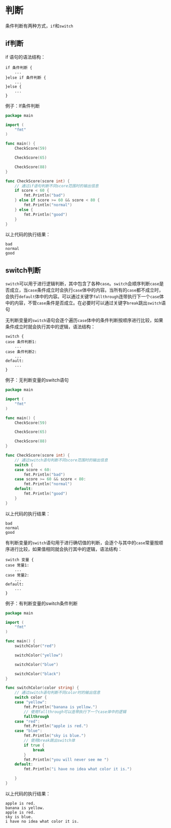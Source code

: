 # 判断

条件判断有两种方式，`if`和`switch`

## if判断

if 语句的语法结构：

```text
if 条件判断 {
    ...
}else if 条件判断 {
    ...
}else {
    ...
}
```

例子：If条件判断

```go
package main

import (
	"fmt"
)

func main() {
	CheckScore(59)

	CheckScore(65)

	CheckScore(88)
}

func CheckScore(score int) {
	// 通过if语句判断不同score范围时的输出信息
	if score < 60 {
		fmt.Println("bad")
	} else if score >= 60 && score < 80 {
		fmt.Println("normal")
	} else {
		fmt.Println("good")
	}
}
```

以上代码的执行结果：

```text
bad
normal
good
```

## switch判断

`switch`可以用于进行逻辑判断，其中包含了各种`case`。`switch`会顺序判断`case`是否成立，当`case`条件成立时会执行`case`体中的内容。当所有的`case`都不成立时，会执行`default`体中的内容。可以通过关键字`fallthrough`连带执行下一个`case`体中的内容，不管`case`条件是否成立。在必要时可以通过关键字`break`跳出`switch`语句

无判断变量的`switch`语句会逐个遍历`case`体中的条件判断按顺序进行比较，如果条件成立时就会执行其中的逻辑，语法结构：

```text
switch {
case 条件判断1:
    ...
case 条件判断2:
    ...
default:
    ...
}
```

例子：无判断变量的switch语句

```go
package main

import (
	"fmt"
)

func main() {
	CheckScore(59)

	CheckScore(65)

	CheckScore(88)
}

func CheckScore(score int) {
	// 通过switch语句判断不同score范围时的输出信息
	switch {
	case score < 60:
		fmt.Println("bad")
	case score >= 60 && score < 80:
		fmt.Println("normal")
	default:
		fmt.Println("good")
	}
}
```

以上代码的执行结果：

```text
bad
normal
good
```

有判断变量的`switch`语句用于进行确切值的判断，会逐个与其中的`case`常量按顺序进行比较，如果值相同就会执行其中的逻辑，语法结构：

```text
switch 变量 {
case 常量1:
    ...
case 常量2:
    ...
default:
    ...
}
```

例子：有判断变量的switch条件判断

```go
package main

import (
	"fmt"
)

func main() {
	switchColor("red")

	switchColor("yellow")

	switchColor("blue")

	switchColor("black")
}

func switchColor(color string) {
	// 通过switch语句判断不同color时的输出信息
	switch color {
	case "yellow":
		fmt.Println("banana is yellow.")
		// 使用fallthrough可以连带执行下一个case体中的逻辑
		fallthrough
	case "red":
		fmt.Println("apple is red.")
	case "blue":
		fmt.Println("sky is blue.")
		// 使用break跳出switch体
		if true {
			break
		}
		fmt.Println("you will never see me ")
	default:
		fmt.Println("i have no idea what color it is.")

	}
}
```

以上代码的执行结果：

```text
apple is red.
banana is yellow.
apple is red.
sky is blue.
i have no idea what color it is.
```



